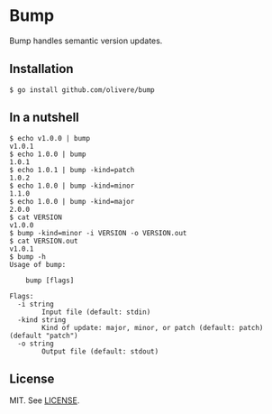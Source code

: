 # Bump

Bump handles semantic version updates.

## Installation

```
$ go install github.com/olivere/bump
```

## In a nutshell

```
$ echo v1.0.0 | bump
v1.0.1
$ echo 1.0.0 | bump
1.0.1
$ echo 1.0.1 | bump -kind=patch
1.0.2
$ echo 1.0.0 | bump -kind=minor
1.1.0
$ echo 1.0.0 | bump -kind=major
2.0.0
$ cat VERSION
v1.0.0
$ bump -kind=minor -i VERSION -o VERSION.out
$ cat VERSION.out
v1.0.1
$ bump -h
Usage of bump:

	bump [flags]

Flags:
  -i string
    	Input file (default: stdin)
  -kind string
    	Kind of update: major, minor, or patch (default: patch) (default "patch")
  -o string
    	Output file (default: stdout)
```

## License

MIT. See [LICENSE](https://github.com/olivere/bump//blob/master/LICENSE).
